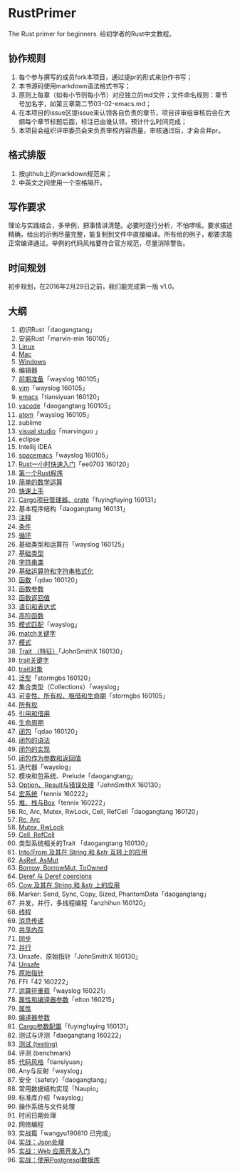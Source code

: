 # RustPrimer
The Rust primer for beginners.
给初学者的Rust中文教程。

## 协作规则

1. 每个参与撰写的成员fork本项目，通过提pr的形式来协作书写；
2. 本书源码使用markdown语法格式书写；
3. 原则上每章（如有小节则每小节）对应独立的md文件；文件命名规则：章节号加名字，如第三章第二节03-02-emacs.md；
4. 在本项目的issue区提issue来认领各自负责的章节，项目评审组审核后会在大纲每个章节标题后面，标注已由谁认领，预计什么时间完成；
5. 本项目会组织评审委员会来负责审校内容质量，审核通过后，才会合并pr。

## 格式排版

1. 按github上的markdown规范来；
2. 中英文之间使用一个空格隔开。

## 写作要求

理论与实践结合，多举例，把事情讲清楚。必要时逐行分析，不怕啰嗦。要求描述精确，给出的示例尽量完整，能复制到文件中直接编译。所有给的例子，都要求能正常编译通过。举例的代码风格要符合官方规范，尽量消除警告。

## 时间规划

初步规划，在2016年2月29日之前，我们能完成第一版 v1.0。


## 大纲

1. 初识Rust「daogangtang」
2. 安装Rust「marvin-min 160105」
  1. [Linux](./02-install/02-01-install_rust_on_linux.md)
  2. [Mac](./02-install/02-02-install_rust_on_mac_os.md)
  3. [Windows](./02-install/02-03-install_rust_on_windows.md)
3. 编辑器
  1. [前期准备](./03-editors/03-01-before.md)「wayslog 160105」
  1. [vim](./03-editors/03-02-vim.md)「wayslog 160105」
  2. [emacs](./03-editors/03-03-emacs.md)「tiansiyuan 160120」
  3. [vscode](./03-editors/03-04-emacs.md)「daogangtang 160105」
  4. [atom](./03-editors/03-05-atom.md)「wayslog 160105」
  5. sublime
  6. [visual studio](./03-editors/03-07-visualstudio.md)「marvinguo 」
  7. eclipse
  8. Intellij IDEA
  9. [spacemacs](./03-editors/03-10-spacemacs.md)「wayslog 160105」
4. [Rust一小时快速入门](./04-quickstart/04-00-intro.md)「ee0703 160120」
  1. [第一个Rust程序](./04-quickstart/04-01-hello-world.md)
  2. [简单的数学运算](./04-quickstart/04-02-basic-math.md)
  3. [快速上手](./04-quickstart/04-03-cheet-sheet.md)
5. [Cargo项目管理器、crate](./05-cargo-projects-manager/05-cargo-projects-manager.md)「fuyingfuying 160131」
6. 基本程序结构「daogangtang 160131」
  1. [注释](./06-flow/06-01-comment.md)
  2. [条件](./06-flow/06-02-condition.md)
  3. [循环](./06-flow/06-03-repeatition.md)
7. 基础类型和运算符「wayslog 160125」
  1. [基础类型](07-primitive-type/07-01-types.md)
  2. [字符串类](07-primitive-type/07-02-strings.md)
  4. [基础运算符和字符串格式化](07-primitive-type/07-03-operator-and-format.md)
8. [函数](./08-function/08-00-overview.md)「qdao 160120」
  1. [函数参数](./08-function/08-01-arguement.md)
  2. [函数返回值](./08-function/08-02-return_value.md)
  3. [语句和表达式](08-function/08-03-statement_expression.md)
  4. [高阶函数](08-function/08-04-high_order_function.md)
9. [模式匹配](09-match/09-00-overview.md)「wayslog」
  1. [match关键字](09-match/09-01-match.md)
  2. [模式](09-match/09-02-pattern.md)
10. [Trait （特征）](10-trait/10-00-overview.md)「JohnSmithX 160130」
  1. [trait关键字](10-trait/10-01-trait.md)
  2. [trait对象](10-trait/10-02-trait-object.md)
11. [泛型](11-generics/11-01-generics.md)「stormgbs 160120」
12. 集合类型（Collections）「wayslog」
13. [可变性、所有权、租借和生命期](13-ownership-system/13-00-ownership_system.md)「stormgbs 160105」
  1. [所有权](13-ownership-system/13-01-ownership.md)
  2. [引用和借用](13-ownership-system/13-02-borrowing_references.md)
  3. [生命周期](13-ownership-system/13-03-lifetimes.md)
14. [闭包](14-closure/14-00-overview.md)「qdao 160120」
  1. [闭包的语法](14-closure/14-01-syntax.md)
  2. [闭包的实现](14-closure/14-02-implementation.md)
  3. [闭包作为参数和返回值](14-closure/14-03-as_argument_return_value.md)
15. 迭代器「wayslog」
16. 模块和包系统、Prelude「daogangtang」
17. [Option、Result与错误处理](17-error-handling/17-01-option-result.md)「JohnSmithX 160130」
18. [宏系统](18-macro/18-01-macro.md)「tennix 160222」
19. [堆、栈与Box](./19-heap-stack/heap-stack.md)「tennix 160222」
20. Rc, Arc, Mutex, RwLock, Cell, RefCell「daogangtang 160120」
  1. [Rc, Arc](./20-rcarc/20-01-rcarc.md)
  2. [Mutex, RwLock](./20-rcarc/20-02-mutex.md)
  3. [Cell, RefCell](./20-rcarc/20-03-cell.md)
21. 类型系统相关的Trait 「daogangtang 160130」
  1. [Into/From 及其在 String 和 &str 互转上的应用](./21-intoborrow/21-01-into.md)
  2. [AsRef, AsMut](./21-intoborrow/21-02-asref.md)
  3. [Borrow, BorrowMut, ToOwned](./21-intoborrow/21-03-borrow.md)
  4. [Deref 与 Deref coercions](./21-intoborrow/21-04-deref.md)
  5. [Cow 及其在 String 和 &str 上的应用](./21-intoborrow/21-05-cow.md)
22. Marker: Send, Sync, Copy, Sized, PhantomData「daogangtang」
23. 并发，并行，多线程编程「anzhihun 160120」
  1. [线程](./23-concurrency-parallel-threads/24-01-thread.md)
  2. [消息传递](./23-concurrency-parallel-threads/24-02-message-passing.md)
  3. [共享内存](./23-concurrency-parallel-threads/24-03-share-memory.md)
  4. [同步](./23-concurrency-parallel-threads/24-04-synchronize.md)
  5. [并行](./23-concurrency-parallel-threads/24-05-parallel.md)
24. Unsafe、原始指针「JohnSmithX 160130」
  1. [Unsafe](24-unsafety-rawpointer/24-01-unsafety.md)
  2. [原始指针](24-unsafety-rawpointer/24-02-raw-pointer.md)
25. FFI「42 160222」
26. [运算符重载](26-operator-overload/26-01-operator.md)「wayslog 160221」
27. [属性和编译器参数](27-attr-and-compiler-args/27-00-preface.md)「elton 160215」
  1. [属性](27-attr-and-compiler-args/27-01-attributes.md)
  2. [编译器参数](27-attr-and-compiler-args/27-02-rustc-options.md)
28. [Cargo参数配置](28-cargo-detailed-cfg/28-01-cargo-detailed-cfg.md)「fuyingfuying 160131」
29. 测试与评测「daogangtang 160222」
  1. [测试 (testing)](29-testing/29-01-threearchtest.md)
  2. 评测 (benchmark)
30. [代码风格](30-coding-style/30-01-style.md)「tiansiyuan」
31. Any与反射「wayslog」
32. 安全（safety）「daogangtang」
33. 常用数据结构实现「Naupio」
34. 标准库介绍「wayslog」
  1. 操作系统与文件处理
  2. 时间日期处理
  3. 网络编程
35. 实战篇「wangyu190810 已完成」
  1. [实战：Json处理](35-action/json_data/readme.md)
  2. [实战：Web 应用开发入门](35-action/mysite/readme.md)
  3. [实战：使用Postgresql数据库](35-action/db/readme.md)

